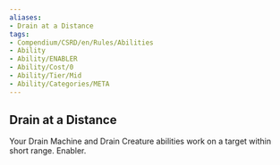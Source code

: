 ```yaml
---
aliases:
- Drain at a Distance
tags:
- Compendium/CSRD/en/Rules/Abilities
- Ability
- Ability/ENABLER
- Ability/Cost/0
- Ability/Tier/Mid
- Ability/Categories/META
---
```


  
## Drain at a Distance  
Your Drain Machine and Drain Creature abilities work on a target within short range. Enabler. 